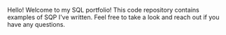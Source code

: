 Hello! Welcome to my SQL portfolio! This code repository contains examples of SQP I've written.
Feel free to take a look and reach out if you have any questions.
